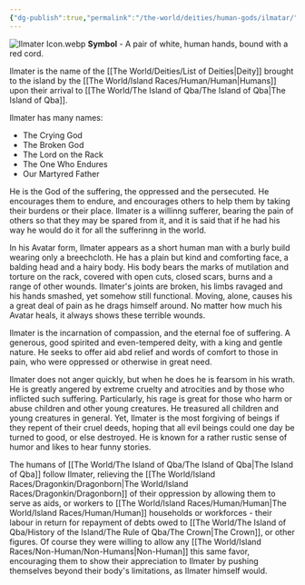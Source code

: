 ```yaml
---
{"dg-publish":true,"permalink":"/the-world/deities/human-gods/ilmatar/"}
---
```



![Ilmater Icon.webp](/img/user/zAttachments/Ilmater%20Icon.webp)
**Symbol** - A pair of white, human hands, bound with a red cord.

Ilmater is the name of the [[The World/Deities/List of Deities\|Deity]] brought to the island by the [[The World/Island Races/Human/Human\|Humans]] upon their arrival to [[The World/The Island of Qba/The Island of Qba\|The Island of Qba]].

Ilmater has many names:
- The Crying God
- The Broken God
- The Lord on the Rack
- The One Who Endures
- Our Martyred Father

He is the God of the suffering, the oppressed and the persecuted. He encourages them to endure, and encourages others to help them by taking their burdens or their place. Ilmater is a willinng sufferer, bearing the pain of others so that they may be spared from it, and it is said that if he had his way he would do it for all the sufferinng in the world.

In his Avatar form, Ilmater appears as a short human man with a burly build wearing only a breechcloth. He has a plain but kind and comforting face, a balding head and a hairy body. His body bears the marks of mutilation and torture on the rack, covered with open cuts, closed scars, burns and a range of other wounds. Ilmater's joints are broken, his limbs ravaged and his hands smashed, yet somehow still functional. Moving, alone, causes his a great deal of pain as he drags himself around. No matter how much his Avatar heals, it always shows these terrible wounds.

Ilmater is the incarnation of compassion, and the eternal foe of suffering. A generous, good spirited and even-tempered deity, with a king and gentle nature. He seeks to offer aid abd relief and words of comfort to those in pain, who were oppressed or otherwise in great need. 

Ilmater does not anger quickly, but when he does he is fearsom in his wrath. He is greatly angered by extreme cruelty and atrocities and by those who inflicted such suffering. Particularly, his rage is great for those who harm or abuse children and other young creatures. He treasured all children and young creatures in general. Yet, Ilmater is the most forgiving of beings if they repent of their cruel deeds, hoping that all evil beings could one day be turned to good, or else destroyed. He is known for a rather rustic sense of humor and likes to hear funny stories.

The humans of [[The World/The Island of Qba/The Island of Qba\|The Island of Qba]] follow Ilmater, relieving the [[The World/Island Races/Dragonkin/Dragonborn\|The World/Island Races/Dragonkin/Dragonborn]] of their oppression by allowing them to serve as aids, or workers to [[The World/Island Races/Human/Human\|The World/Island Races/Human/Human]] households or workforces - their labour in return for repayment of debts owed to [[The World/The Island of Qba/History of the Island/The Rule of Qba/The Crown\|The Crown]], or other figures. Of course they were willing to allow any [[The World/Island Races/Non-Human/Non-Humans\|Non-Human]] this same favor, encouraging them to show their appreciation to Ilmater by pushing themselves beyond their body's limitations, as Ilmater himself would. 